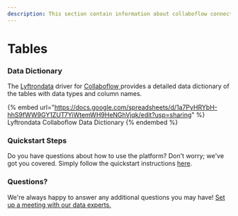 ```yaml
---
description: This section contain information about collaboflow connector tables information
---
```


# Tables

### Data Dictionary

The [Lyftrondata](https://www.lyftrondata.com/) driver for [Collaboflow](https://www.lyftrondata.com/integration/collaboflow/)[ ](https://www.lyftrondata.com/integration/collaboflow/)provides a detailed data dictionary of the tables with data types and column names.

{% embed url="https://docs.google.com/spreadsheets/d/1a7PyHRYbH-hhS9fWW9GY1ZUT7YiWtemWH9HeNGhVjqk/edit?usp=sharing" %}
Lyftrondata Collaboflow Data Dictionary
{% endembed %}

### Quickstart Steps

Do you have questions about how to use the platform? Don't worry; we've got you covered. Simply follow the quickstart instructions [here](../../../../quickstart-steps.md).

### Questions? <a href="#questions" id="questions"></a>

We're always happy to answer any additional questions you may have! [Set up a meeting with our data experts.](https://www.lyftrondata.com/book-a-meeting/)

